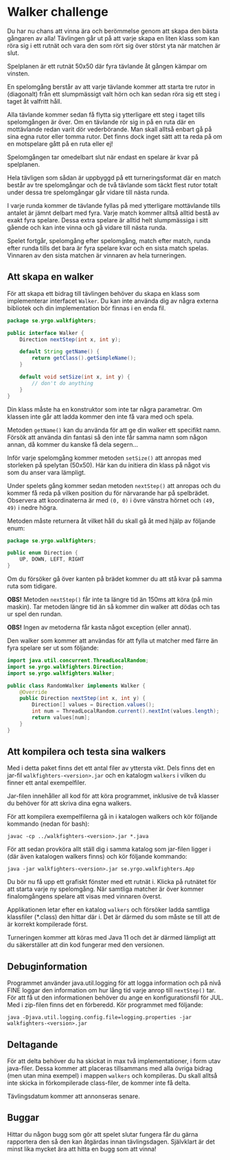 # Walker challenge

Du har nu chans att vinna ära och berömmelse genom att skapa den bästa gångaren
av alla! Tävlingen går ut på att varje skapa en liten klass som kan röra sig i
ett rutnät och vara den som rört sig över störst yta när matchen är slut. 

Spelplanen är ett rutnät 50x50 där fyra tävlande åt gången kämpar om vinsten.

En spelomgång berstår av att varje tävlande kommer att starta tre rutor in
(diagonalt) från ett slumpmässigt valt hörn och kan sedan röra sig ett steg i
taget åt valfritt håll.

Alla tävlande kommer sedan få flytta sig ytterligare ett steg i taget tills 
spelomgången är över. Om en tävlande rör sig in på en ruta där en mottävlande
redan varit dör vederbörande. Man skall alltså enbart gå på sina egna rutor
eller tomma rutor. Det finns dock inget sätt att ta reda på om en motspelare 
gått på en ruta eller ej!

Spelomgången tar omedelbart slut när endast en spelare är kvar på spelplanen.

Hela tävligen som sådan är uppbyggd på ett turneringsformat där en match består
av tre spelomgångar och de två tävlande som täckt flest rutor totalt under dessa
tre spelomgångar går vidare till nästa runda. 

I varje runda kommer de tävlande fyllas på med ytterligare mottävlande tills
antalet är jämnt delbart med fyra. Varje match kommer alltså alltid bestå av
exakt fyra spelare. Dessa extra spelare är alltid helt slumpmässiga i sitt
gående och kan inte vinna och gå vidare till nästa runda.

Spelet fortgår, spelomgång efter spelomgång, match efter match, runda efter 
runda tills det bara är fyra spelare kvar och en sista match spelas. Vinnaren
av den sista matchen är vinnaren av hela turneringen.

## Att skapa en walker

För att skapa ett bidrag till tävlingen behöver du skapa en klass som 
implementerar interfacet `Walker`. Du kan inte använda dig av några externa
bibliotek och din implementation bör finnas i en enda fil.

```Java
package se.yrgo.walkfighters;

public interface Walker {
    Direction nextStep(int x, int y);

    default String getName() {
        return getClass().getSimpleName();
    }

    default void setSize(int x, int y) {
        // don't do anything
    }
}
```

Din klass måste ha en konstruktor som inte tar några parametrar. Om klassen
inte går att ladda kommer den inte få vara med och spela.

Metoden `getName()` kan du använda för att ge din walker ett specifikt namn. 
Försök att använda din fantasi så den inte får samma namn som någon annan, då
kommer du kanske få dela segern...

Inför varje spelomgång kommer metoden `setSize()` att anropas med storleken
på spelytan (50x50). Här kan du initiera din klass på något vis som du anser
vara lämpligt.

Under spelets gång kommer sedan metoden `nextStep()` att anropas och du kommer
få reda på vilken position du för närvarande har på spelbrädet. Observera att
koordinaterna är med `(0, 0)` i övre vänstra hörnet och `(49, 49)` i nedre
högra.

Metoden måste returnera åt vilket håll du skall gå åt med hjälp av följande
enum:

```Java
package se.yrgo.walkfighters;

public enum Direction {
    UP, DOWN, LEFT, RIGHT
}
```

Om du försöker gå över kanten på brädet kommer du att stå kvar på samma ruta
som tidigare.

**OBS!** Metoden `nextStep()` får inte ta längre tid än 150ms att köra (på min 
maskin). Tar metoden längre tid än så kommer din walker att dödas och tas ur
spel den rundan.

**OBS!** Ingen av metoderna får kasta något exception (eller annat).

Den walker som kommer att användas för att fylla ut matcher med färre än
fyra spelare ser ut som följande:

```Java
import java.util.concurrent.ThreadLocalRandom;
import se.yrgo.walkfighters.Direction;
import se.yrgo.walkfighters.Walker;

public class RandomWalker implements Walker {
    @Override
    public Direction nextStep(int x, int y) {
        Direction[] values = Direction.values();
        int num = ThreadLocalRandom.current().nextInt(values.length);
        return values[num];
    }
}
```

## Att kompilera och testa sina walkers

Med i detta paket finns det ett antal filer av yttersta vikt. Dels finns det
en jar-fil `walkfighters-<version>.jar` och en katalogm `walkers` i vilken du 
finner ett antal exempelfiler.

Jar-filen innehåller all kod för att köra programmet, inklusive de två klasser
du behöver för att skriva dina egna walkers.

För att kompilera exempelfilerna gå in i katalogen walkers och kör följande
kommando (nedan för bash):

```
javac -cp ../walkfighters-<version>.jar *.java
```

För att sedan provköra allt ställ dig i samma katalog som jar-filen ligger
i (där även katalogen walkers finns) och kör följande kommando:

```
java -jar walkfighters-<version>.jar se.yrgo.walkfighters.App
```

Du bör nu få upp ett grafiskt fönster med ett rutnät i. Klicka på rutnätet
för att starta varje ny spelomgång. När samtliga matcher är över kommer
finalomgångens spelare att visas med vinnaren överst.

Applikationen letar efter en katalog `walkers` och försöker ladda samtliga
klassfiler (*.class) den hittar där i. Det är därmed du som måste se till
att de är korrekt kompilerade först.

Turneringen kommer att köras med Java 11 och det är därmed lämpligt att du
säkerställer att din kod fungerar med den versionen.

## Debuginformation

Programmet använder java.util.logging för att logga information och på
nivå FINE loggar den information om hur lång tid varje anrop till `nextStep()`
tar. För att få ut den informationen behöver du ange en konfigurationsfil
för JUL. Med i zip-filen finns det en förberedd. Kör programmet med följande:

```
java -Djava.util.logging.config.file=logging.properties -jar walkfighters-<version>.jar
```

## Deltagande

För att delta behöver du ha skickat in max två implementationer, i form utav
java-filer. Dessa kommer att placeras tillsammans med alla övriga bidrag (men 
utan mina exempel) i mappen `walkers` och kompileras. Du skall alltså inte
skicka in förkompilerade class-filer, de kommer inte få delta.

Tävlingsdatum kommer att annonseras senare.

## Buggar

Hittar du någon bugg som gör att spelet slutar fungera får du gärna rapportera
den så den kan åtgärdas innan tävlingsdagen. Självklart är det minst lika mycket
ära att hitta en bugg som att vinna!
